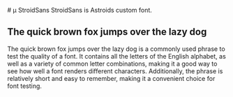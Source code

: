<!DOCTYPE html>
<html>
<style>
@font-face {
  font-family: StroidSans-Regular;
  src: url("./StroidSans-Regular.ttf") format("truetype");
}


body {
  font-family: "StroidSans-Regular";
}
</style>
<body>
# µ StroidSans
StroidSans is Astroids custom font.

## The quick brown fox jumps over the lazy dog
The quick brown fox jumps over the lazy dog is a commonly used phrase to test the quality of a font. It contains all the letters of the English alphabet, as well as a variety of common letter combinations, making it a good way to see how well a font renders different characters. Additionally, the phrase is relatively short and easy to remember, making it a convenient choice for font testing.
</body>
</html>
